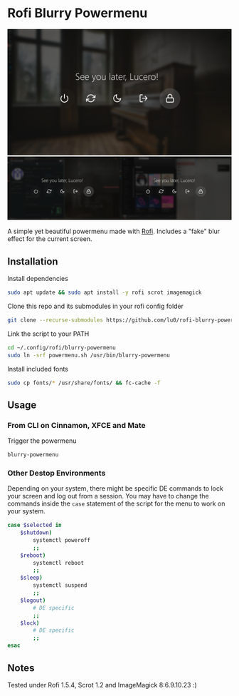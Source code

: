 # Rofi Blurry Powermenu 

![Preview while on desktop](preview.png)
![Preview while busy](preview_busy.png)

A simple yet beautiful powermenu made with [Rofi](https://github.com/davatorium/rofi). Includes a "fake" blur effect for the current screen.

## Installation

Install dependencies
```bash
sudo apt update && sudo apt install -y rofi scrot imagemagick
```

Clone this repo and its submodules in your rofi config folder
```bash
git clone --recurse-submodules https://github.com/lu0/rofi-blurry-powermenu.git ~/.config/rofi/blurry-powermenu
```

Link the script to your PATH
```bash
cd ~/.config/rofi/blurry-powermenu
sudo ln -srf powermenu.sh /usr/bin/blurry-powermenu
```

Install included fonts
```sh
sudo cp fonts/* /usr/share/fonts/ && fc-cache -f
```


## Usage

### From CLI on Cinnamon, XFCE and Mate

Trigger the powermenu
```bash
blurry-powermenu
```

### Other Destop Environments
Depending on your system, there might be specific DE commands to lock your screen and log out from a session. You may have to change the commands inside the ```case``` statement of the script for the menu to work on your system.

```zsh
case $selected in
    $shutdown)
        systemctl poweroff     
        ;;
    $reboot)
        systemctl reboot              
        ;;
    $sleep)
        systemctl suspend   
        ;;
    $logout)
        # DE specific
        ;;
    $lock)
        # DE specific
        ;;
esac
```

## Notes
Tested under Rofi 1.5.4, Scrot 1.2 and ImageMagick 8:6.9.10.23 :)
